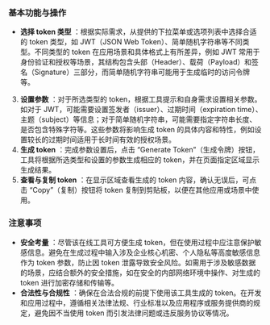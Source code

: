 ### 基本功能与操作

  * **选择 token 类型** ：根据实际需求，从提供的下拉菜单或选项列表中选择合适的 token 类型，如 JWT（JSON Web Token）、简单随机字符串等不同类型。不同类型的 token 在应用场景和具体格式上有所差异，例如 JWT 常用于身份验证和授权等场景，其结构包含头部（Header）、载荷（Payload）和签名（Signature）三部分，而简单随机字符串可能用于生成临时的访问令牌等。
  3. **设置参数** ：对于所选类型的 token，根据工具提示和自身需求设置相关参数。如对于 JWT，可能需要设置签发者（issuer）、过期时间（expiration time）、主题（subject）等信息；对于简单随机字符串，可能需要指定字符串长度、是否包含特殊字符等。这些参数将影响生成 token 的具体内容和特性，例如设置较长的过期时间适用于长时间有效的授权场景。
  4. **生成 token** ：完成参数设置后，点击 “Generate Token”（生成令牌）按钮，工具将根据所选类型和设置的参数生成相应的 token，并在页面指定区域显示生成结果。
  5. **查看与复制 token** ：在显示区域查看生成的 token 内容，确认无误后，可点击 “Copy”（复制）按钮将 token 复制到剪贴板，以便在其他应用或场景中使用。

### 注意事项

  * **安全考量** ：尽管该在线工具可方便生成 token，但在使用过程中应注意保护敏感信息。避免在生成过程中输入涉及企业核心机密、个人隐私等高度敏感信息作为 token 参数，防止因 token 泄露导致安全风险。如需用于涉及敏感数据的场景，应结合额外的安全措施，如在安全的内部网络环境中操作、对生成的 token 进行加密存储和传输等。
  * **合法性与合规性** ：确保在合法合规的前提下使用该工具生成的 token。在开发和应用过程中，遵循相关法律法规、行业标准以及应用程序或服务提供商的规定，避免因不当使用 token 而引发法律问题或违反服务协议等情况。